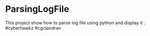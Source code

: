 # ParsingLogFile
This project show how to parse log file using python and display it .
#cyberhawkz #cgclandran 
